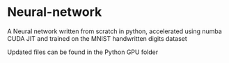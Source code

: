 # Neural-network

A Neural network written from scratch in python, accelerated using numba CUDA JIT and trained on the MNIST handwritten digits dataset

Updated files can be found in the Python GPU folder
